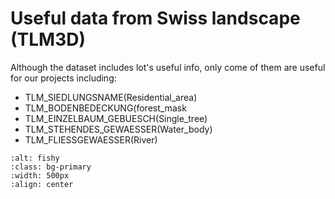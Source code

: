 # Useful data from Swiss landscape (TLM3D)

Although the dataset includes lot's useful info, only come of them are useful for our projects including:

- TLM_SIEDLUNGSNAME(Residential_area)
- TLM_BODENBEDECKUNG(forest_mask
- TLM_EINZELBAUM_GEBUESCH(Single_tree)
- TLM_STEHENDES_GEWAESSER(Water_body)
- TLM_FLIESSGEWAESSER(River)


```{image} /pics/forest_area.png
:alt: fishy
:class: bg-primary
:width: 500px
:align: center
```